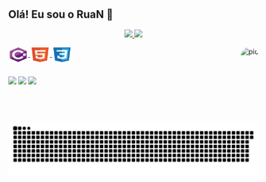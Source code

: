 ## Olá! Eu sou o RuaN 👋

<div align="center">
  <a href="https://github.com/RuaN369">
  <img height="165em" src="https://github-readme-stats.vercel.app/api?username=RuaN369&show_icons=true&theme=apprentice&include_all_commits=true&count_private=true"/>
  <img height="165em" src="https://github-readme-stats.vercel.app/api/top-langs/?username=RuaN369&layout=compact&langs_count=7&theme=apprentice"/>
</div>

<div style="display: inline_block"><br>
  <img align="center" alt="Csharp" height="30" width="40" src="https://raw.githubusercontent.com/devicons/devicon/master/icons/csharp/csharp-original.svg">
  <img align="center" alt="HTML" height="30" width="40" src="https://raw.githubusercontent.com/devicons/devicon/master/icons/html5/html5-original.svg">
  <img align="center" alt="CSS" height="30" width="40" src="https://raw.githubusercontent.com/devicons/devicon/master/icons/css3/css3-original.svg">
  <img align="right"  alt="pic" height="150" style="border-radius:50px;" src="https://cdn.discordapp.com/attachments/821835598582775829/931691457792856114/guts-berserk.gif">
</div>
  
  ##
 
<div> 
  <a href="mailto:ruanbpeixoto@gmail.com" alt="Gmail">
  <img src="https://img.shields.io/badge/-Gmail-FF0000?style=flat-square&labelColor=FF0000&logo=gmail&logoColor=white&link=leonardodonderi@estudante.ufscar.br" /></a>
  <a href="https://www.linkedin.com/in/ruan-peixoto-18266a227" alt="Linkedin">
  <img src="https://img.shields.io/badge/-Linkedin-0e76a8?style=flat-square&logo=Linkedin&logoColor=white&link=https://www.linkedin.com/in/ruan-peixoto-18266a227/" /></a>
  <a href="https://github.com/RuaN369" alt="Github">
  <img src="https://img.shields.io/github/followers/RuaN369?style=social"></a>
  
  
  ![Snake animation](https://github.com/RuaN369/RuaN369/blob/output/github-contribution-grid-snake.svg)
 
</div>
